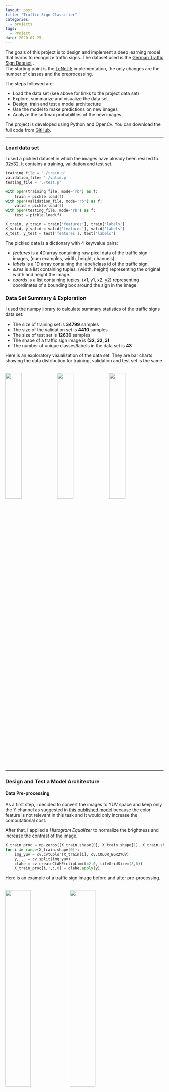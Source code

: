 ```yaml
---
layout: post
title: "Traffic Sign Classifier"
categories:
  - projects
tags:
  - Project
date: 2020-07-25
---
```


The goals of this project is to design and implement a deep learning model that learns to recognize traffic signs. The dataset used is the [German Traffic Sign Dataset](http://benchmark.ini.rub.de/?section=gtsrb&subsection=dataset) .  
The starting point is the [LeNet-5](http://yann.lecun.com/exdb/publis/pdf/sermanet-ijcnn-11.pdf) implementation, the only changes are the number of classes and the preprocessing.

The steps followed are:

* Load the data set (see above for links to the project data set)
* Explore, summarize and visualize the data set
* Design, train and test a model architecture
* Use the model to make predictions on new images
* Analyze the softmax probabilities of the new images

The project is developed using Python and OpenCv. You can download the full code from [GitHub](https://github.com/IacopomC/CarND-Traffic-Sign-Classifier-Project).

---

### Load data set

I used a pickled dataset in which the images have already been resized to 32x32. It contains a training, validation and test set.

```python
training_file = './train.p'
validation_file= './valid.p'
testing_file = './test.p'

with open(training_file, mode='rb') as f:
    train = pickle.load(f)
with open(validation_file, mode='rb') as f:
    valid = pickle.load(f)
with open(testing_file, mode='rb') as f:
    test = pickle.load(f)

X_train, y_train = train['features'], train['labels']
X_valid, y_valid = valid['features'], valid['labels']
X_test, y_test = test['features'], test['labels']
```

The pickled data is a dictionary with 4 key/value pairs:

- *features* is a 4D array containing raw pixel data of the traffic sign images, (num examples, width, height, channels).
- *labels* is a 1D array containing the label/class id of the traffic sign.
- *sizes* is a list containing tuples, (width, height) representing the original width and height the image.
- *coords* is a list containing tuples, (x1, y1, x2, y2) representing coordinates of a bounding box around the sign in the image.

### Data Set Summary & Exploration

I used the numpy library to calculate summary statistics of the traffic signs data set:

* The size of training set is **34799** samples
* The size of the validation set is **4410** samples
* The size of test set is **12630** samples
* The shape of a traffic sign image is **(32, 32, 3)**
* The number of unique classes/labels in the data set is **43**

Here is an exploratory visualization of the data set. They are bar charts showing the data distribution for training, validation and test set is the same.

<br/>

<img src="{{ site.url }}/assets/images/traffic-sign-classifier-project/train_classes_distribution.png" width="32%">
<img src="{{ site.url }}/assets/images/traffic-sign-classifier-project/validation_classes_distribution.png" width="32%">
<img src="{{ site.url }}/assets/images/traffic-sign-classifier-project/test_classes_distribution.png" width="32%">

<br/>

---
### Design and Test a Model Architecture

#### Data Pre-processing

As a first step, I decided to convert the images to YUV space and keep only the Y channel as suggested in [this published model](http://yann.lecun.com/exdb/publis/pdf/sermanet-ijcnn-11.pdf) because the color feature is not relevant in this task and it would only increase the computational cost.

After that, I applied a *Histogram Equalizer* to normalize the brightness and increase the contrast of the image.

```python
X_train_proc = np.zeros((X_train.shape[0], X_train.shape[1], X_train.shape[2], 1))
for i in range(X_train.shape[0]):
    img_yuv = cv.cvtColor(X_train[i], cv.COLOR_BGR2YUV)
    y,_,_ = cv.split(img_yuv)
    clahe = cv.createCLAHE(clipLimit=2.0, tileGridSize=(8,8))
    X_train_proc[i,:,:,0] = clahe.apply(y)
```

Here is an example of a traffic sign image before and after pre-processing.

<br/>

<img src="{{ site.url }}/assets/images/traffic-sign-classifier-project/original.jpg" width="40%">
<img src="{{ site.url }}/assets/images/traffic-sign-classifier-project/processed.jpg" width="40%">

<br/>

I decided to do data augmentation to increase the diversity of data available for training models, without actually collecting new data. Samples were randomly perturbed in position ([-2,2] pixels) and rotation ([-15,+15] degrees), as described in [the published model](http://yann.lecun.com/exdb/publis/pdf/sermanet-ijcnn-11.pdf).

Here is an example of an original image and an augmented image:

<br/>

<img src="{{ site.url }}/assets/images/traffic-sign-classifier-project/original.jpg" width="40%">
<img src="{{ site.url }}/assets/images/traffic-sign-classifier-project/augmented_img.jpg" width="40%">

<br/>

The difference between the original data set and the augmented data set is an increment in the number of images, which now have only one channel.

Following, I normalized the image data because it makes convergence faster while training the network.

```python
X_train_proc = (aug_X_train - np.mean(aug_X_train))/np.std(aug_X_train)
X_valid_proc = (X_valid_proc - np.mean(X_valid_proc))/np.std(X_valid_proc)
X_test_proc = (X_test_proc - np.mean(X_test_proc))/np.std(X_test_proc)
```

As a last step, I shuffled the training set otherwise the ordering of the data might have an effect on how well the network trains.


#### Final Model Architecture

<br/>

<img src="{{ site.url }}/assets/images/traffic-sign-classifier-project/final_model_architecture.JPG">

<br/>

#### Training hyperparameters

I trained the model using an *Adam Optimizer*, a *learning rate* of 0.001 ( it tells *tensorflow* how quickly to update the network's weights and this is a good default value), a *dropout rate* of 0.1 and *batch size* of 128.

The *batch size* variable tells *tensorflow* how many training images to run through the network at a time. The larger the *batch size*, the faster our model will train but our processor may have a memory limit on how large a batch it can run.

My final model results were:
* validation set accuracy of 0.943
* test set accuracy of 0.925

An iterative approach was chosen:
* The starting point was the LeNet Neural Network because it performs well on recognition tasks. I adapted it to my model with 43 final outputs.
* Initially, I noticed that this architecture overfitted the original training set and I introduced Dropout Regularization after the first two Dense layers.
* After a few trial and error I was able to tune both the dropout rate and the learning rate to 10% and 0.001.

---
### Test a Model on New Images

I chose five German traffic signs on the web to test my model on:

<br/>

<img src="{{ site.url }}/assets/images/traffic-sign-classifier-project/web_images.jpg">

<br/>

All these images maybe challenging to classify because:

* they include much more background then the training images
* the background is very different from the one in the training images
* one image contains copyright trademarks

Here are the results of the prediction:

Top 5 labels for `Speed limit (30km/h)`:
 * `Speed limit (30km/h)` with prob = 0.91
 * `Speed limit (50km/h)` with prob = 0.09
 * `End of speed limit (80km/h)` with prob = 0.00
 * `Speed limit (80km/h)` with prob = 0.00
 * `Speed limit (20km/h)` with prob = 0.00

Top 5 labels for `Bicycles crossing`:
 * `Bicycles crossing` with prob = 0.99
 * `Children crossing` with prob = 0.01
 * `Slippery road` with prob = 0.00
 * `Bumpy road` with prob = 0.00
 * `Speed limit (60km/h)` with prob = 0.00

Top 5 labels for `Beware of ice/snow`:
 * `Slippery road` with prob = 0.95
 * `Beware of ice/snow` with prob = 0.04
 * `Wild animals crossing` with prob = 0.01
 * `Double curve` with prob = 0.00
 * `Road work` with prob = 0.00

Top 5 labels for `Ahead only`:
 * `Ahead only` with prob = 1.00
 * `Turn left ahead` with prob = 0.00
 * `No vehicles` with prob = 0.00
 * `Speed limit (60km/h)` with prob = 0.00
 * `Turn right ahead` with prob = 0.00

Top 5 labels for `No passing`:
 * `No entry` with prob = 1.00
 * `Stop` with prob = 0.00
 * `End of all speed and passing limits` with prob = 0.00
 * `End of no passing` with prob = 0.00
 * `No passing` with prob = 0.00

The model was able to correctly guess 3 of the 5 traffic signs, which gives an accuracy of 60%.

Here's the snippet of the code for making predictions:

```python
probability_prediction = tf.nn.softmax(logits=logits)

def predict(X_data):
    num_examples = len(X_data)
    sess = tf.get_default_session()
    predictions = list()
    for offset in range(0, num_examples, BATCH_SIZE):
        batch_x = X_data[offset:offset+BATCH_SIZE]
        predictions.extend( sess.run(probability_prediction, feed_dict={x: batch_x}))

    return predictions
```

---
### Shortcomings with the current pipeline
A shortcoming could be the way fake data have been generated, using Keras of Tensorflow might end up with better data augmentation

---
### Possible improvements

- Use a different network architecture or change the dimensions of the Le-Net layers
- Graph validation and training error to better tune the hyperparameters and make sure the network doesn't overfit the data.
- Run the network for a higher number of *epochs* (if you have a big enough GPU)
